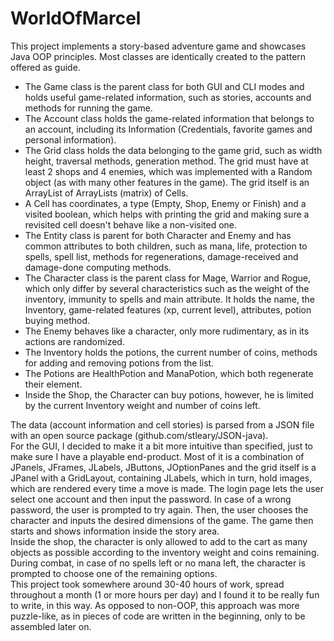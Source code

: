 # WorldOfMarcel

This project implements a story-based adventure game and showcases Java OOP principles. Most classes are identically created to the pattern offered as guide.
 - The Game class is the parent class for both GUI and CLI modes and holds useful game-related information, such as stories, accounts and methods for running the game.
 - The Account class holds the game-related information that belongs to an account, including its Information (Credentials, favorite games and personal information).
 - The Grid class holds the data belonging to the game grid, such as width height, traversal methods, generation method. The grid must have at least 2 shops and 4 enemies,
which was implemented with a Random object (as with many other features in the game). The grid itself is an ArrayList of ArrayLists (matrix) of Cells.
 - A Cell has coordinates, a type (Empty, Shop, Enemy or Finish) and a visited boolean, which helps with printing the grid and making sure a revisited cell doesn't behave
like a non-visited one.
 - The Entity class is parent for both Character and Enemy and has common attributes to both children, such as mana, life, protection to spells, spell list, methods for
regenerations, damage-received and damage-done computing methods.
 - The Character class is the parent class for Mage, Warrior and Rogue, which only differ by several characteristics such as the weight of the inventory, immunity to spells
and main attribute. It holds the name, the Inventory, game-related features (xp, current level), attributes, potion buying method.
 - The Enemy behaves like a character, only more rudimentary, as in its actions are randomized.
 - The Inventory holds the potions, the current number of coins, methods for adding and removing potions from the list.
 - The Potions are HealthPotion and ManaPotion, which both regenerate their element.
 - Inside the Shop, the Character can buy potions, however, he is limited by the current Inventory weight and number of coins left.

The data (account information and cell stories) is parsed from a JSON file with an open source package (github.com/stleary/JSON-java).
</br>
For the GUI, I decided to make it a bit more intuitive than specified, just to make sure I have a playable end-product. Most of it is a combination of JPanels, JFrames, JLabels,
JButtons, JOptionPanes and the grid itself is a JPanel with a GridLayout, containing JLabels, which in turn, hold images, which are rendered every time a move is made.
The login page lets the user select one account and then input the password. In case of a wrong password, the user is prompted to try again. Then, the user chooses the character
and inputs the desired dimensions of the game. The game then starts and shows information inside the story area.
</br>
Inside the shop, the character is only allowed to add to the cart as many objects as possible according to the inventory weight and coins remaining. During combat, in case of no spells
left or no mana left, the character is prompted to choose one of the remaining options.
</br>This project took somewhere around 30-40 hours of work, spread throughout a month (1 or more hours per day) and I found it to be really fun to write, in this way. As opposed
to non-OOP, this approach was more puzzle-like, as in pieces of code are written in the beginning, only to be assembled later on.

